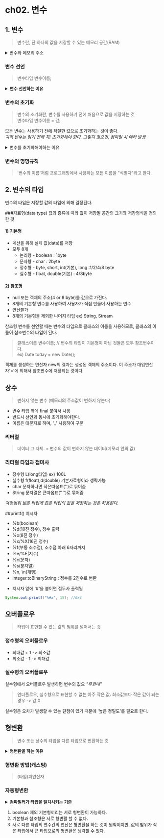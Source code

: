 # ch02. 변수

## 1. 변수

> 변수란, 단 하나의 값을 저장할 수 있는 메모리 공간(RAM)
<details>
    </br>
    <summary>변수와 메모리 주소</summary>
    메모리 주소를 이용해 값을 저장하는데, (메모리 주소는 기억하기 어려우니까)거기에 이름을 붙여 읽기 쉽게 한 것, 그게 변수
</details>

### 변수 선언
> 변수타입 변수이름;
<details>
    </br>
    <summary><strong>변수 선언하는 이유</strong></summary>
    값(data)을 저장할 공간을 마련하기 위해
</details>

### 변수의 초기화

> 변수의 초기화란, 변수를 사용하기 전에 처음으로 값을 저장하는 것 </br>
> 변수타입 변수이름 = 값;

모든 변수는 사용하기 전에 적절한 값으로 초기화하는 것이 좋다.</br>
*지역 변수는 읽기 전에 꼭! 초기화해야 한다. 그렇지 않으면, 컴파일 시 에러 발생*

<details>
    </br>
    <summary>변수를 초기화해야하는 이유</summary>
    <p>내가 원하는 값(새로운 값)으로 변수를 사용하기 위해 어디서 사용했을지도 모르는 변수의 알 수 없는 값을 지우기 위해 </p>
</details>

### 변수의 명명규칙
> '변수의 이름'처럼 프로그래밍에서 사용하는 모든 이름을 "식별자"라고 한다.

## 2. 변수의 타입
변수의 타입은 저장할 값의 타입에 의해 결정된다.

###자료형(data type)
값의 종류에 따라 값이 저장될 공간의 크기와 저장형식을 정의한 것

#### 1) 기본형

- 계산을 위해 실제 값(data)를 저장
- 모두 8개
  - 논리형 - boolean : 1byte
  - 문자형 - char : 2byte
  - 정수형 - byte, short, int(기본), long :1/2/4/8 byte
  - 실수형 - float, double(기본) : 4/8byte

#### 2) 참조형

- null 또는 객체의 주소(4 or 8 byte)를 값으로 가진다.
- 8개의 기본형 변수를 사용하여 사용자가 직접 만들어 사용하는 변수
- 연산불가
- 8개의 기본형을 제외한 나머지 타입 ex) String, Stream

참조형 변수를 선언할 때는 변수의 타입으로 클래스의 이름을 사용하므로, 클래스의 이름이 참조변수의 타입이 된다.
> 클래스이름 변수이름; // 변수의 타입이 기본형이 아닌 것들은 모두 참조변수이다. </br>
> ex) Date today = new Date();

객체를 생성하는 연산자 new의 결과는 생성된 객체의 주소이다. 이 주소가 대입연산자'='에 의해서 참조변수에 저장되는 것이다.

## 상수
> 변하지 않는 변수 (메모리의 주소값이 변하지 않는다)
- 변수 타입 앞에 final 붙여서 사용
- 반드시 선언과 동시에 초기화해야한다.
- 이름은 대문자로 하며, '_' 사용하여 구분

### 리터럴
> 데이터 그 자체. = 변수의 값이 변하지 않는 데이터(메모리 안의 값)

### 리터럴 타입과 접미사
- 정수형 L(long타입) ex) 100L
- 실수형 f(float),d(double) 기본자료형이라 생략가능
- char 문자하나면 작은따옴표('')로 묶어줌
- String 문자열은 큰따옴표(" ")로 묶어줌
 
*저장범위 넓은 타입에 좁은 타입의 값을 저장하는 것은 허용된다.*

##printf()
지시자
* %b(boolean)
* %d(10진 정수), 정수 출력
* %o(8진 정수)
* %x/%X(16진 정수)
* %f(부동 소수점), 소수점 아래 6자리까지
* %e/%E(지수)
* %c(문자)
* %s(문자열)
* %n, \n(개행)
* Integer.toBinaryString : 정수를 2진수로 변환

- 지시자 앞에 '#'을 붙이면 접두사 출력됨
```java
System.out.printf("%#x", 15); //0xf
```

## 오버플로우
> 타입이 표현할 수 있는 값의 범위를 넘어서는 것

### 정수형의 오버플로우
* 최대값 + 1 -> 최소값
* 최소값 - 1 -> 최대값

### 실수형의 오버플로우
실수형에서 오버플로우 발생하면 변수의 값으 *"무한대"*
> 언더플로우, 실수형으로 표현할 수 없는 아주 작은 값. 최소값보다 작은 값이 되는 경우 -> 값 0

실수형은 오차가 발생할 수 있는 단점이 있기 때문에 '높은 정밀도'를 필요로 한다.

## 형변환
> 변수 또는 상수의 타입을 다른 타입으로 변환하는 것
<details>
    </br>
    <summary><strong>형변환을 하는 이유</strong></summary>
    서로 다른 두 타입을 일치시키기 위해 ex)연산
</details>

### 형변환 방법(캐스팅)
> (타입)피연산자

### 자동형변환
<details>
    </br>
    <summary><strong>컴파일러가 타입을 일치시키는 기준</strong></summary>
    기존의 값을 최대한 보존할 수 있는 타입으로 자동 형변환을 한다.</br>
    보통 좁은 쪽에서 < 넓은 쪽으로 해야 손실이 없다. </br>
    byte -> short -> int -> long -> char -> double </br>
            char -> int
</details>


1. boolean 제외 기본형끼리는 서로 형변환이 가능하다.
2. 기본형과 참조형은 서로 형변활 할 수 없다.
3. 서로 다른 타입의 변수간의 연산은 형변환을 하는 것이 원칙이지만,
값의 밤위가 작은 타입에서 큰 타입으로의 형변환은 생략할 수 있다.

